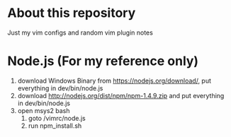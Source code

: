 About this repository
====
Just my vim configs and random vim plugin notes

Node.js (For my reference only)
=======
1. download Windows Binary from https://nodejs.org/download/, put everything in dev/bin/node.js
2. download http://nodejs.org/dist/npm/npm-1.4.9.zip and put everything in dev/bin/node.js
3. open msys2 bash
    1. goto /vimrc/node.js
    2. run npm_install.sh